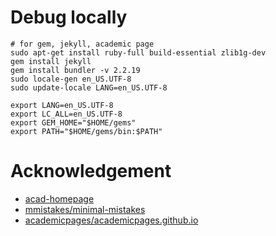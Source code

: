 # Debug locally
```shell
# for gem, jekyll, academic page
sudo apt-get install ruby-full build-essential zlib1g-dev
gem install jekyll 
gem install bundler -v 2.2.19
sudo locale-gen en_US.UTF-8
sudo update-locale LANG=en_US.UTF-8

export LANG=en_US.UTF-8
export LC_ALL=en_US.UTF-8
export GEM_HOME="$HOME/gems"
export PATH="$HOME/gems/bin:$PATH"
```

# Acknowledgement
- [acad-homepage](https://github.com/RayeRen/acad-homepage.github.io)
- [mmistakes/minimal-mistakes](https://github.com/mmistakes/minimal-mistakes)
- [academicpages/academicpages.github.io](https://github.com/academicpages/academicpages.github.io)

